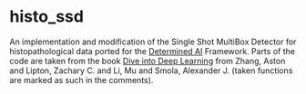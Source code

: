 # histo\_ssd

An implementation and modification of the Single Shot MultiBox Detector for histopathological data ported for the [Determined AI](https://www.determined.ai/) Framework.
Parts of the code are taken from the book [Dive into Deep Learning](https://d2l.ai/) from Zhang, Aston and Lipton, Zachary C. and Li, Mu and Smola, Alexander J. (taken functions are marked as such in the comments).
